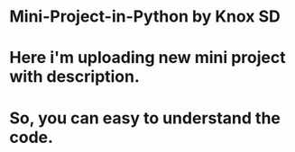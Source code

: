 # Mini-Project-in-Python by Knox SD
# Here i'm uploading new mini project with description.
# So, you can easy to understand the code.

